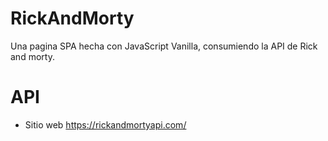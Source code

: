 # RickAndMorty
Una pagina SPA hecha con JavaScript Vanilla, consumiendo la API de Rick and morty.
# API 
- Sitio web
https://rickandmortyapi.com/

